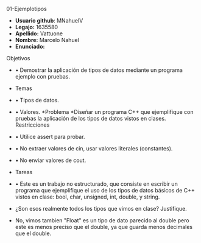 01-Ejemplotipos
* **Usuario github**: MNahuelV
* **Legajo:** 1635580
* **Apellido:** Vattuone
* **Nombre:** Marcelo Nahuel
* **Enunciado:**

Objetivos
* • Demostrar la aplicación de tipos de datos mediante un programa ejemplo con
pruebas.
* Temas
* • Tipos de datos.
* • Valores.
 *Problema
*Diseñar un programa C++ que ejemplifique con pruebas la aplicación de los tipos
de datos vistos en clases.
Restricciones
* • Utilice assert para probar.
* • No extraer valores de cin, usar valores literales (constantes).
* • No enviar valores de cout.
* Tareas
* • Este es un trabajo no estructurado, que consiste en escribir un programa que
ejemplifique el uso de los tipos de datos básicos de C++ vistos en clase: bool,
char, unsigned, int, double, y string.

* ¿Son esos realmente todos los tipos que vimos en clase?
Justifique.

* No, vimos tambien "Float" es un tipo de dato parecido al double pero este es menos preciso que el double, ya que guarda menos decimales que el double. 
